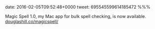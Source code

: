 date: 2016-02-05T09:52:48+0000
tweet: 695545599614185472
%%%

Magic Spell 1.0, my Mac app for bulk spell checking, is now available. [douglashill.co/magicspell/](http://douglashill.co/magicspell/)
